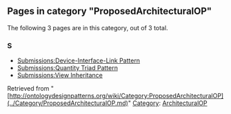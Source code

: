 ## Pages in category "ProposedArchitecturalOP"


The following 3 pages are in this category, out of 3 total.


### S


* [Submissions:Device-Interface-Link Pattern](../Submissions/Device-Interface-Link_Pattern.md "Submissions:Device-Interface-Link Pattern")
* [Submissions:Quantity Triad Pattern](../Submissions/Quantity_Triad_Pattern.md "Submissions:Quantity Triad Pattern")
* [Submissions:View Inheritance](../Submissions/View_Inheritance.md "Submissions:View Inheritance")



Retrieved from "[http://ontologydesignpatterns.org/wiki/Category:ProposedArchitecturalOP](../Category/ProposedArchitecturalOP.md)"
 [Category](http://ontologydesignpatterns.org/wiki/Special:Categories "Special:Categories"): [ArchitecturalOP](../Category/ArchitecturalOP.md "Category:ArchitecturalOP")